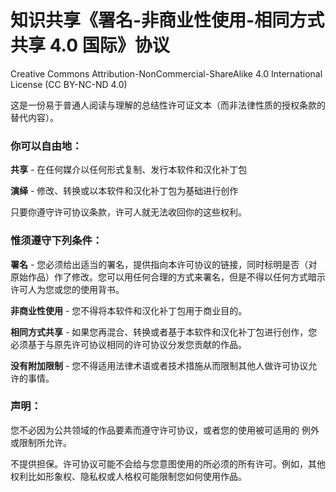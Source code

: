 # 知识共享《署名-非商业性使用-相同方式共享 4.0 国际》协议

Creative Commons Attribution-NonCommercial-ShareAlike 4.0 International License (CC BY-NC-ND 4.0)

这是一份易于普通人阅读与理解的总结性许可证文本（而非法律性质的授权条款的替代内容）。

### 你可以自由地：

**共享** - 在任何媒介以任何形式复制、发行本软件和汉化补丁包

**演绎** - 修改、转换或以本软件和汉化补丁包为基础进行创作

只要你遵守许可协议条款，许可人就无法收回你的这些权利。

### 惟须遵守下列条件：

**署名** - 您必须给出适当的署名，提供指向本许可协议的链接，同时标明是否（对原始作品）作了修改。您可以用任何合理的方式来署名，但是不得以任何方式暗示许可人为您或您的使用背书。

**非商业性使用** - 您不得将本软件和汉化补丁包用于商业目的。

**相同方式共享** - 如果您再混合、转换或者基于本软件和汉化补丁包进行创作，您必须基于与原先许可协议相同的许可协议分发您贡献的作品。

**没有附加限制** - 您不得适用法律术语或者技术措施从而限制其他人做许可协议允许的事情。

### 声明：

您不必因为公共领域的作品要素而遵守许可协议，或者您的使用被可适用的 例外或限制所允许。

不提供担保。许可协议可能不会给与您意图使用的所必须的所有许可。例如，其他权利比如形象权、隐私权或人格权可能限制您如何使用作品。
